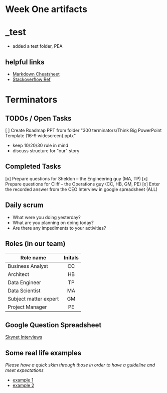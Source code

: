 # Week One artifacts

_test
======
* added a test folder, PEA

## helpful links
 * [Markdown Cheatsheet](https://github.com/adam-p/markdown-here/wiki/Markdown-Cheatsheet)
 * [Stackoverflow Ref](http://stackoverflow.com/questions/17857283/permission-denied-error-on-github-push)

Terminators
============

## __TODOs__ / Open Tasks
[ ] Create Roadmap PPT from folder "300 terminators/Think Big PowerPoint Template (16-9 widescreen).pptx" 
 * keep 10/20/30 rule in mind
 * discuss structure for "our" story 

## Completed Tasks
[x] Prepare questions for Sheldon – the Engineering guy (MA, TP)
[x] Prepare questions for Cliff – the Operations guy (CC, HB, GM, PE)
[x] Enter the recorded answer from the CEO Interview in google spreadsheet (ALL)

##  Daily scrum
 - What were you doing yesterday?
 - What are you planning on doing today?
 - Are there any impediments to your activities?

## Roles (in our team)
| Role name        | Initals           | 
| ------------- |:-------------:| 
| Business Analyst    | CC |
| Architect    | HB      |
| Data Engineer     | TP      |
| Data Scientist     | MA      |
| Subject matter expert     | GM      |
| Project Manager  | PE      |


## Google Question Spreadsheet
[Skynet Interviews](https://docs.google.com/a/thinkbiganalytics.com/spreadsheets/d/1Qaf_r5bqMU1RWSJW-OgEASKSAw5x_APal9by8ebisUw/edit?usp=sharing)

## Some real life examples 
*Please have a quick skim through those in order to have a guideline and meet expectations*
 * [example 1](https://thinkbiganalytics.box.com/s/ko9atg7ykmp39vht7c9251hcizlsqzv4)
 * [example 2](https://thinkbiganalytics.box.com/s/9r9fpa3r3uucxvp9yktfp2kdpf2jjoy7)
